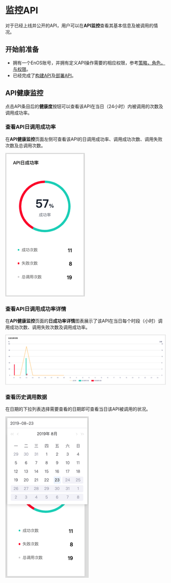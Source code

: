 # 监控API

对于已经上线并公开的API，用户可以在**API监控**查看其基本信息及被调用的情况。


## 开始前准备
- 拥有一个EnOS账号，并拥有定义API操作需要的相应权限，参考[策略，角色，与权限](/docs/iam/zh_CN/latest/access_policy)。
- 已经完成了[构建API](creating_api)及[部署API](deploying_api)。

## API健康监控

点击API条目后的**健康度**按钮可以查看该API在当日（24小时）内被调用的次数及调用成功率。

### 查看API日调用成功率

在**API健康监控**页面左侧可查看该API的日调用成功率、调用成功次数、调用失败次数及总调用次数。

![](media/dailyrate.png)



### 查看API日调用成功率详情

在**API健康监控**页面的**日成功率详情**图表展示了该API在当日每个时段（小时）调用成功次数、调用失败次数及调用成功率。

![](media/daydetails.png)



### 查看历史调用数据

在日期的下拉列表选择需要查看的日期即可查看当日该API被调用的状况。

![](media/selectday.png)




<!--end-->